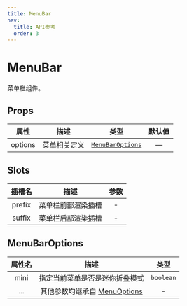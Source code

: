 ```yaml
---
title: MenuBar
nav:
  title: API参考
  order: 3
---
```


# MenuBar

菜单栏组件。

## Props

| 属性 | 描述 | 类型 | 默认值 |
| :----: | :----: | :----: | :----: |
| options | 菜单相关定义 | [`MenuBarOptions`](#menubaroptions) | — |

## Slots

| 插槽名 | 描述 | 参数 |
| :----: | :----: | :----: |
| prefix | 菜单栏前部渲染插槽 | - |
| suffix | 菜单栏后部渲染插槽 | - |

## MenuBarOptions

| 属性名 | 描述 | 类型 |
| :----: | :----: | :----: |
| mini | 指定当前菜单是否是迷你折叠模式 | `boolean` |
| ... | 其他参数均继承自 [MenuOptions](./ContextMenuInstance.md#menuoptions) | - |
